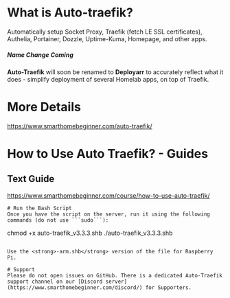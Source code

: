 # What is Auto-traefik?
Automatically setup Socket Proxy, Traefik (fetch LE SSL certificates), Authelia, Portainer, Dozzle, Uptime-Kuma, Homepage, and other apps. 

<div class="announcement"><h5>Name Change Coming</h5><strong>Auto-Traefik</strong> will soon be renamed to <strong>Deployarr</strong> to accurately reflect what it does - simplify deployment of several Homelab apps, on top of Traefik.</div>


# More Details
https://www.smarthomebeginner.com/auto-traefik/

# How to Use Auto Traefik? - Guides
## Text Guide 
https://www.smarthomebeginner.com/course/how-to-use-auto-traefik/

```
# Run the Bash Script
Once you have the script on the server, run it using the following commands (do not use ```sudo```):
```
chmod +x auto-traefik_v3.3.3.shb
./auto-traefik_v3.3.3.shb
```

Use the <strong>-arm.shb</strong> version of the file for Raspberry Pi. 

# Support
Please do not open issues on GitHub. There is a dedicated Auto-Traefik support channel on our [Discord server](https://www.smarthomebeginner.com/discord/) for Supporters.
